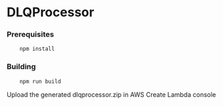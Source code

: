 # DLQProcessor

### Prerequisites

```
    npm install
```

### Building


```
    npm run build
```
Upload the generated dlqprocessor.zip in AWS Create Lambda console
